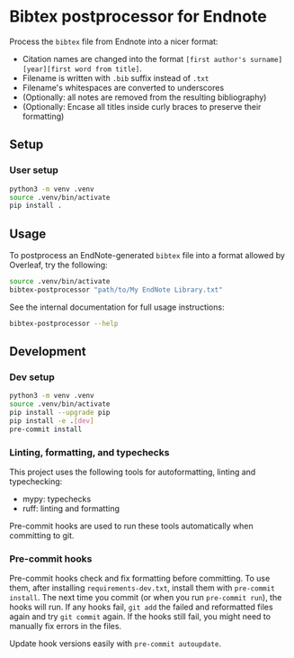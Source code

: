 # Bibtex postprocessor for Endnote

Process the `bibtex` file from Endnote into a nicer format:

* Citation names are changed into the format `[first author's surname][year][first word from title]`.
* Filename is written with `.bib` suffix instead of `.txt`
* Filename's whitespaces are converted to underscores
* (Optionally: all notes are removed from the resulting bibliography)
* (Optionally: Encase all titles inside curly braces to preserve their formatting)

##  Setup

### User setup

```bash
python3 -m venv .venv
source .venv/bin/activate
pip install .
```

## Usage

To postprocess an EndNote-generated `bibtex` file into a format allowed by
Overleaf, try the following:

```bash
source .venv/bin/activate
bibtex-postprocessor "path/to/My EndNote Library.txt"
```

See the internal documentation for full usage instructions:

```bash
bibtex-postprocessor --help
```

## Development

### Dev setup

```bash
python3 -m venv .venv
source .venv/bin/activate
pip install --upgrade pip
pip install -e .[dev]
pre-commit install
```

### Linting, formatting, and typechecks

This project uses the following tools for autoformatting, linting and typechecking:

* mypy: typechecks
* ruff: linting and formatting

Pre-commit hooks are used to run these tools automatically when committing to git.

### Pre-commit hooks

Pre-commit hooks check and fix formatting before committing. To use them, after installing `requirements-dev.txt`, install them with `pre-commit install`. The next time you commit (or when you run `pre-commit run`), the hooks will run. If any hooks fail, `git add` the failed and reformatted files again and try `git commit` again. If the hooks still fail, you might need to manually fix errors in the files.

Update hook versions easily with `pre-commit autoupdate`.
